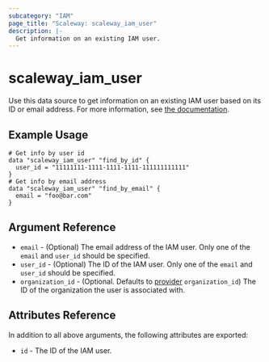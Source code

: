 ```yaml
---
subcategory: "IAM"
page_title: "Scaleway: scaleway_iam_user"
description: |-
  Get information on an existing IAM user.
---
```


# scaleway_iam_user

Use this data source to get information on an existing IAM user based on its ID or email address.
For more information,
see [the documentation](https://developers.scaleway.com/en/products/iam/api/v1alpha1/#users-06bdcf).

## Example Usage

```hcl
# Get info by user id
data "scaleway_iam_user" "find_by_id" {
  user_id = "11111111-1111-1111-1111-111111111111"
}
# Get info by email address
data "scaleway_iam_user" "find_by_email" {
  email = "foo@bar.com"
}
```

## Argument Reference

- `email` - (Optional) The email address of the IAM user. Only one of the `email` and `user_id` should be specified.
- `user_id` - (Optional) The ID of the IAM user. Only one of the `email` and `user_id` should be specified.
- `organization_id` - (Optional. Defaults to [provider](../index.md#organization_d) `organization_id`) The ID of the
  organization the user is associated with.

## Attributes Reference

In addition to all above arguments, the following attributes are exported:

- `id` - The ID of the IAM user.
